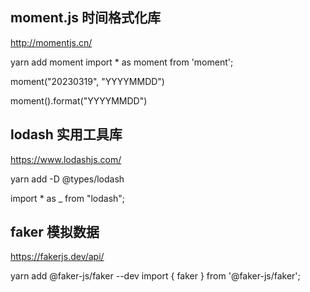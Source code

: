 ## moment.js 时间格式化库

http://momentjs.cn/

yarn add moment
import * as moment from 'moment';

moment("20230319", "YYYYMMDD")

moment().format("YYYYMMDD")

## lodash 实用工具库

https://www.lodashjs.com/

<!-- yarn add lodash -->
yarn add -D @types/lodash

import * as _ from "lodash";

## faker 模拟数据

https://fakerjs.dev/api/

yarn add @faker-js/faker --dev
import { faker } from '@faker-js/faker';
